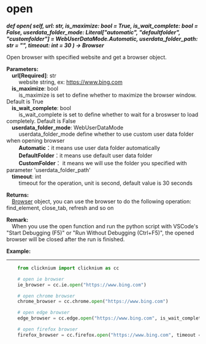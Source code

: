 # open

***def open(
        self,
        url: str,
        is_maximize: bool = True,
        is_wait_complete: bool = False,
        userdata_folder_mode: Literal["automatic", "defaultfolder", "customfolder"] = WebUserDataMode.Automatic,
        userdata_folder_path: str = "",
        timeout: int = 30
    ) -> Browser***  

Open browser with specified website and get a browser object.

**Parameters:**  
    &emsp;**url[Required]**: str   
        &emsp;&emsp; website string, ex: <https://www.bing.com>  
    &emsp;**is_maximize**: bool  
        &emsp;&emsp; is_maximize is set to define whether to maximize the browser window. Default is True  
    &emsp;**is_wait_complete**: bool  
        &emsp;&emsp; is_wait_complete is set to define whether to wait for a broswser to load completely. Default is False  
    &emsp;**userdata_folder_mode**: WebUserDataMode  
        &emsp;&emsp; userdata_folder_mode define whether to use custom user data folder when opening browser  
        &emsp;&emsp; **Automatic**：it means use user data folder automatically  
        &emsp;&emsp; **DefaultFolder**：it means use default user data folder  
        &emsp;&emsp; **CustomFolder**： it means we will use the folder you specified with parameter 'userdata_folder_path'  
    &emsp;**timeout**: int  
        &emsp;&emsp; timeout for the operation, unit is second, default value is 30 seconds 

**Returns:**  
    &emsp;[Browser](./doc/api/python/webdriver/browser/browser.md) object, you can use the browser to do the following operation: find_element, close_tab, refresh and so on

**Remark:**  
    &emsp;When you use the open function and run the python script with VSCode's "Start Debugging (F5)" or "Run Without Debugging (Ctrl+F5)", the opened browser will be closed after the run is finished. 

**Example:**
***
```python
    from clicknium import clicknium as cc

    # open ie browser
    ie_browser = cc.ie.open("https://www.bing.com")

    # open chrome browser
    chrome_browser = cc.chrome.open("https://www.bing.com")

    # open edge browser
    edge_browser = cc.edge.open("https://www.bing.com", is_wait_complete = True)

    # open firefox browser
    firefox_browser = cc.firefox.open("https://www.bing.com", timeout = 10)
```